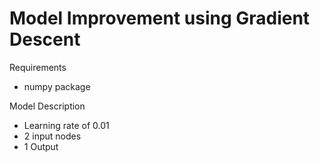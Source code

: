 Model Improvement using Gradient Descent
===

Requirements
  * numpy package

Model Description
  * Learning rate of 0.01
  * 2 input nodes
  * 1 Output
